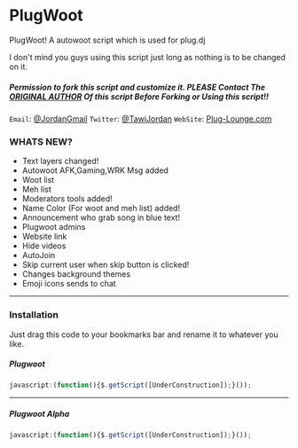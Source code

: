 PlugWoot
========

PlugWoot! A autowoot script which is used for plug.dj


I don't mind you guys using this script just long as nothing is to be changed on it.

##### Permission to fork this script and customize it. PLEASE Contact The [ORIGINAL AUTHOR](aiseiab05@gmail.com) Of this script Before Forking or Using this script!! 

`Email`: [@JordanGmail](aiseiab05@gmail.com)
`Twitter`: [@TawiJordan](https://twitter.com/TawiJordan)
`WebSite`: [Plug-Lounge.com](http://chillout-lounge.webs.com/)

### WHATS NEW? ###
- Text layers changed!
- Autowoot AFK,Gaming,WRK Msg added
- Woot list
- Meh list
- Moderators tools added!
- Name Color (For woot and meh list) added!
- Announcement who grab song in blue text!
- Plugwoot admins
- Website link
- Hide videos
- AutoJoin
- Skip current user when skip button is clicked!
- Changes background themes
- Emoji icons sends to chat

--------------
### Installation ###

Just drag this code to your bookmarks bar and rename it to whatever you like.
##### Plugwoot
```javascript
javascript:(function(){$.getScript([UnderConstruction]);}());
```
----

##### Plugwoot Alpha
```javascript
javascript:(function(){$.getScript([UnderConstruction]);}());
```
